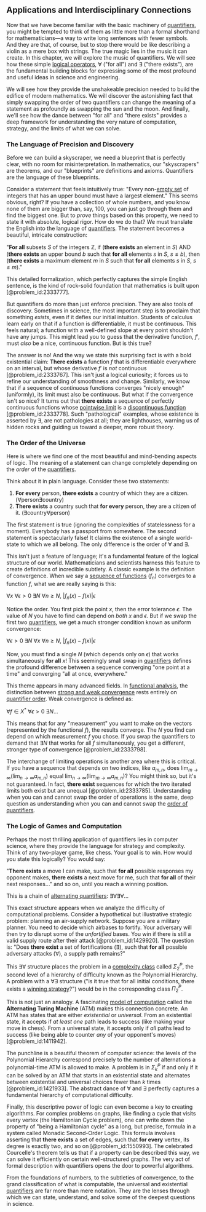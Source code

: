 ## Applications and Interdisciplinary Connections

Now that we have become familiar with the basic machinery of [quantifiers](@article_id:158649), you might be tempted to think of them as little more than a formal shorthand for mathematicians—a way to write long sentences with fewer symbols. And they are that, of course, but to stop there would be like describing a violin as a mere box with strings. The true magic lies in the music it can create. In this chapter, we will explore the music of quantifiers. We will see how these simple [logical operators](@article_id:142011), $\forall$ ("for all") and $\exists$ ("there exists"), are the fundamental building blocks for expressing some of the most profound and useful ideas in science and engineering.

We will see how they provide the unshakeable precision needed to build the edifice of modern mathematics. We will discover the astonishing fact that simply swapping the order of two quantifiers can change the meaning of a statement as profoundly as swapping the sun and the moon. And finally, we'll see how the dance between "for all" and "there exists" provides a deep framework for understanding the very nature of computation, strategy, and the limits of what we can solve.

### The Language of Precision and Discovery

Before we can build a skyscraper, we need a blueprint that is perfectly clear, with no room for misinterpretation. In mathematics, our "skyscrapers" are theorems, and our "blueprints" are definitions and axioms. Quantifiers are the language of these blueprints.

Consider a statement that feels intuitively true: "Every non-[empty set](@article_id:261452) of integers that has an upper bound must have a largest element." This seems obvious, right? If you have a collection of whole numbers, and you know none of them are bigger than, say, 100, you can just go through them and find the biggest one. But to *prove* things based on this property, we need to state it with absolute, logical rigor. How do we do that? We must translate the English into the language of [quantifiers](@article_id:158649). The statement becomes a beautiful, intricate construction:

"**For all** subsets $S$ of the integers $\mathbb{Z}$, if (**there exists** an element in $S$) AND (**there exists** an upper bound $b$ such that **for all** elements $s$ in $S$, $s \le b$), then (**there exists** a maximum element $m$ in $S$ such that **for all** elements $s$ in $S$, $s \le m$)."

This detailed formalization, which perfectly captures the simple English sentence, is the kind of rock-solid foundation that mathematics is built upon [@problem_id:2333777].

But quantifiers do more than just enforce precision. They are also tools of discovery. Sometimes in science, the most important step is to proclaim that something *exists*, even if it defies our initial intuition. Students of calculus learn early on that if a function is differentiable, it must be continuous. This feels natural; a function with a well-defined slope at every point shouldn't have any jumps. This might lead you to guess that the derivative function, $f'$, must *also* be a nice, continuous function. But is this true?

The answer is no! And the way we state this surprising fact is with a bold existential claim: **There exists** a function $f$ that is differentiable everywhere on an interval, but whose derivative $f'$ is *not* continuous [@problem_id:2333767]. This isn't just a logical curiosity; it forces us to refine our understanding of smoothness and change. Similarly, we know that if a sequence of *continuous* functions converges "nicely enough" (uniformly), its limit must also be continuous. But what if the convergence isn't so nice? It turns out that **there exists** a sequence of perfectly continuous functions whose [pointwise limit](@article_id:193055) is a [discontinuous function](@article_id:143354) [@problem_id:2333778]. Such "pathological" examples, whose existence is asserted by $\exists$, are not pathologies at all; they are lighthouses, warning us of hidden rocks and guiding us toward a deeper, more robust theory.

### The Order of the Universe

Here is where we find one of the most beautiful and mind-bending aspects of logic. The meaning of a statement can change completely depending on the *order* of the [quantifiers](@article_id:158649).

Think about it in plain language. Consider these two statements:
1.  **For every** person, **there exists** a country of which they are a citizen. ($\forall \text{person} \exists \text{country}$)
2.  **There exists** a country such that **for every** person, they are a citizen of it. ($\exists \text{country} \forall \text{person}$)

The first statement is true (ignoring the complexities of statelessness for a moment). Everybody has a passport from somewhere. The second statement is spectacularly false! It claims the existence of a single world-state to which we all belong. The only difference is the order of $\forall$ and $\exists$.

This isn't just a feature of language; it's a fundamental feature of the logical structure of our world. Mathematicians and scientists harness this feature to create definitions of incredible subtlety. A classic example is the definition of convergence. When we say a [sequence of functions](@article_id:144381) $(f_n)$ converges to a function $f$, what we are really saying is this:

$\forall x \ \forall \epsilon > 0 \ \exists N \ \forall n \ge N, \ |f_n(x) - f(x)|  \epsilon$

Notice the order. You first pick the point $x$, then the error tolerance $\epsilon$. The value of $N$ you have to find can depend on *both* $x$ and $\epsilon$. But if we swap the first two [quantifiers](@article_id:158649), we get a much stronger condition known as uniform convergence:

$\forall \epsilon > 0 \ \exists N \ \forall x \ \forall n \ge N, \ |f_n(x) - f(x)|  \epsilon$

Now, you must find a single $N$ (which depends only on $\epsilon$) that works simultaneously **for all** $x$! This seemingly small swap in [quantifiers](@article_id:158649) defines the profound difference between a sequence converging "one point at a time" and converging "all at once, everywhere."

This theme appears in many advanced fields. In [functional analysis](@article_id:145726), the distinction between [strong and weak convergence](@article_id:139850) rests entirely on [quantifier order](@article_id:141812). Weak convergence is defined as:

$\forall f \in X^* \ \forall \epsilon > 0 \ \exists N \dots$

This means that for any "measurement" you want to make on the vectors (represented by the functional $f$), the results converge. The $N$ you find can depend on which measurement $f$ you chose. If you swap the quantifiers to demand that $\exists N$ that works for all $f$ simultaneously, you get a different, stronger type of convergence [@problem_id:2333798].

The interchange of limiting operations is another area where this is critical. If you have a sequence that depends on two indices, like $a_{m,n}$, does $\lim_{m\to\infty} (\lim_{n\to\infty} a_{m,n})$ equal $\lim_{n\to\infty} (\lim_{m\to\infty} a_{m,n})$? You might think so, but it's not guaranteed. In fact, **there exist** sequences for which the two iterated limits both exist but are unequal [@problem_id:2333785]. Understanding when you can and cannot swap the order of operations is the same, deep question as understanding when you can and cannot swap the [order of quantifiers](@article_id:158043).

### The Logic of Games and Computation

Perhaps the most thrilling application of quantifiers lies in computer science, where they provide the language for strategy and complexity. Think of any two-player game, like chess. Your goal is to win. How would you state this logically? You would say:

"**There exists** a move I can make, such that **for all** possible responses my opponent makes, **there exists** a next move for me, such that **for all** of their next responses..." and so on, until you reach a winning position.

This is a chain of [alternating quantifiers](@article_id:269529): $\exists \forall \exists \forall \dots$

This exact structure appears when we analyze the difficulty of computational problems. Consider a hypothetical but illustrative strategic problem: planning an air-supply network. Suppose you are a military planner. You need to decide which airbases to fortify. Your adversary will then try to disrupt some of the *unfortified* bases. You win if there is still a valid supply route after their attack [@problem_id:1429920]. The question is: "Does **there exist** a set of fortifications ($\exists$), such that **for all** possible adversary attacks ($\forall$), a supply path remains?"

This $\exists \forall$ structure places the problem in a [complexity class](@article_id:265149) called $\Sigma_2^P$, the second level of a hierarchy of difficulty known as the Polynomial Hierarchy. A problem with a $\forall \exists$ structure ("is it true that for all initial conditions, there exists a [winning strategy](@article_id:260817)?") would be in the corresponding class $\Pi_2^P$.

This is not just an analogy. A fascinating [model of computation](@article_id:636962) called the **Alternating Turing Machine** (ATM) makes this connection concrete. An ATM has states that are either *existential* or *universal*. From an existential state, it accepts if *at least one* path leads to success (like making your move in chess). From a universal state, it accepts only if *all* paths lead to success (like being able to counter *any* of your opponent's moves) [@problem_id:1411942].

The punchline is a beautiful theorem of computer science: the levels of the Polynomial Hierarchy correspond precisely to the number of alternations a polynomial-time ATM is allowed to make. A problem is in $\Sigma_k^P$ if and only if it can be solved by an ATM that starts in an existential state and alternates between existential and universal choices fewer than $k$ times [@problem_id:1421933]. The abstract dance of $\forall$ and $\exists$ perfectly captures a fundamental hierarchy of computational difficulty.

Finally, this descriptive power of logic can even become a key to creating algorithms. For complex problems on graphs, like finding a cycle that visits every vertex (the Hamiltonian Cycle problem), one can write down the property of "being a Hamiltonian cycle" as a long, but precise, formula in a system called Monadic Second-Order Logic. This formula involves asserting that **there exists** a set of edges, such that **for every** vertex, its degree is exactly two, and so on [@problem_id:1550993]. The celebrated Courcelle's theorem tells us that if a property can be described this way, we can solve it efficiently on certain well-structured graphs. The very act of formal description with quantifiers opens the door to powerful algorithms.

From the foundations of numbers, to the subtleties of convergence, to the grand classification of what is computable, the universal and existential [quantifiers](@article_id:158649) are far more than mere notation. They are the lenses through which we can state, understand, and solve some of the deepest questions in science.